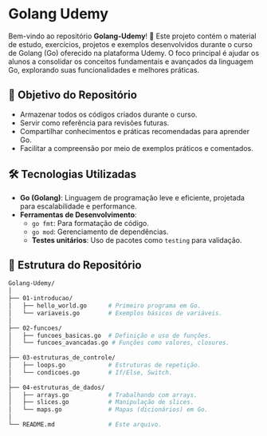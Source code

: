 # Golang Udemy

Bem-vindo ao repositório **Golang-Udemy**! 🎉 Este projeto contém o material de estudo, exercícios, projetos e exemplos desenvolvidos durante o curso de Golang (Go) oferecido na plataforma Udemy. O foco principal é ajudar os alunos a consolidar os conceitos fundamentais e avançados da linguagem Go, explorando suas funcionalidades e melhores práticas.

## 🚀 Objetivo do Repositório

- Armazenar todos os códigos criados durante o curso.
- Servir como referência para revisões futuras.
- Compartilhar conhecimentos e práticas recomendadas para aprender Go.
- Facilitar a compreensão por meio de exemplos práticos e comentados.

## 🛠️ Tecnologias Utilizadas

- **Go (Golang)**: Linguagem de programação leve e eficiente, projetada para escalabilidade e performance.
- **Ferramentas de Desenvolvimento**:
  - `go fmt`: Para formatação de código.
  - `go mod`: Gerenciamento de dependências.
  - **Testes unitários**: Uso de pacotes como `testing` para validação.

## 📂 Estrutura do Repositório

```bash
Golang-Udemy/
│
├── 01-introducao/
│   ├── hello_world.go      # Primeiro programa em Go.
│   └── variaveis.go        # Exemplos básicos de variáveis.
│
├── 02-funcoes/
│   ├── funcoes_basicas.go  # Definição e uso de funções.
│   └── funcoes_avancadas.go # Funções como valores, closures.
│
├── 03-estruturas_de_controle/
│   ├── loops.go            # Estruturas de repetição.
│   └── condicoes.go        # If/Else, Switch.
│
├── 04-estruturas_de_dados/
│   ├── arrays.go           # Trabalhando com arrays.
│   ├── slices.go           # Manipulação de slices.
│   └── maps.go             # Mapas (dicionários) em Go.
│
└── README.md               # Este arquivo.
